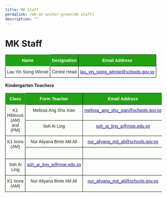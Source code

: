 ```yaml
---
title: MK Staff
permalink: /mk-at-anchor-green/mk-staff/
description: ""
---
```

MK Staff
========
<style type="text/css">
.tg  {border-collapse:collapse;border-spacing:0;}
.tg td{border-color:black;border-style:solid;border-width:1px;font-family:Arial, sans-serif;font-size:14px;
  overflow:hidden;padding:10px 5px;word-break:normal;}
.tg th{border-color:black;border-style:solid;border-width:1px;font-family:Arial, sans-serif;font-size:14px;
  font-weight:normal;overflow:hidden;padding:10px 5px;word-break:normal;}
.tg .tg-pk3b{background-color:#FBFFFA;color:#222;text-align:center;vertical-align:top}
.tg .tg-rk1q{background-color:#22A114;border-color:inherit;color:#FBFFFA;font-weight:bold;text-align:center;vertical-align:middle}
.tg .tg-xn89{background-color:#22A114;color:#FBFFFA;font-weight:bold;text-align:center;vertical-align:middle}
.tg .tg-bnp4{background-color:#FBFFFA;color:#222;font-weight:bold;text-align:center;vertical-align:middle}
</style>
<table class="tg">
<thead>
  <tr>
    <th class="tg-rk1q"><span style="color:#FBFFFA;background-color:#22A114">Name</span></th>
    <th class="tg-xn89"><span style="color:#FBFFFA;background-color:#22A114">Designation</span></th>
		  <th class="tg-xn89"><span style="color:#FBFFFA;background-color:#22A114">Email Address</span></th>
  </tr>
</thead>
<tbody>
  <tr>
    <td class="tg-pk3b" rowspan="9"><span style="font-weight:normal">Lau Yin Siong Winnie</span></td>
    <td class="tg-pk3b"><span style="font-weight:normal">Centre Head</span><br></td>
		 <td class="tg-pk3b"><span style="font-weight:normal"><a href="mailto:lau_yin_siong_winnie@schools.gov.sg"><span style="font-weight:500;text-decoration:underline;color:#21088A">lau_yin_siong_winnie@schools.gov.sg</span></a></span><br></td>
  </tr>
</tbody>
</table>

**Kindergarten Teachers**

<style type="text/css">
.tg  {border-collapse:collapse;border-spacing:0;}
.tg td{border-color:black;border-style:solid;border-width:1px;font-family:Arial, sans-serif;font-size:14px;
  overflow:hidden;padding:10px 5px;word-break:normal;}
.tg th{border-color:black;border-style:solid;border-width:1px;font-family:Arial, sans-serif;font-size:14px;
  font-weight:normal;overflow:hidden;padding:10px 5px;word-break:normal;}
.tg .tg-pk3b{background-color:#FBFFFA;color:#222;text-align:center;vertical-align:top}
.tg .tg-rk1q{background-color:#22A114;border-color:inherit;color:#FBFFFA;font-weight:bold;text-align:center;vertical-align:middle}
.tg .tg-xn89{background-color:#22A114;color:#FBFFFA;font-weight:bold;text-align:center;vertical-align:middle}
.tg .tg-bnp4{background-color:#FBFFFA;color:#222;font-weight:bold;text-align:center;vertical-align:middle}
</style>
<table class="tg">
<thead>
  <tr>
    <th class="tg-rk1q"><span style="color:#FBFFFA;background-color:#22A114">Class</span></th>
    <th class="tg-xn89"><span style="color:#FBFFFA;background-color:#22A114">Form Teacher</span></th>
		<th class="tg-xn89"><span style="color:#FBFFFA;background-color:#22A114">Email Address</span></th>
  </tr>
</thead>
<tbody>
  <tr>
    <td class="tg-pk3b" rowspan="2"><span style="font-weight:normal">K1 Hibiscus<br> (AM) and (PM)</span></td>
    <td class="tg-pk3b"><span style="font-weight:normal">Melissa Ang Shu Xian</span><br></td>
		 <td class="tg-pk3b"><span style="font-weight:normal"><a href="mailto:melissa_ang_shu_xian@schools.gov.sg"><span style="font-weight:500;text-decoration:underline;color:#21088A">melissa_ang_shu_xian@schools.gov.sg</span><br></td>
  </tr>
 
  <tr>
    <td class="tg-pk3b"><span style="font-weight:400">Soh Ai Ling</span></td>
		 <td class="tg-pk3b"><span style="font-weight:normal"><a href="mailto:soh_ai_ling_a@moe.edu.sg"><span style="font-weight:500;text-decoration:underline;color:#21088A">soh_ai_ling_a@moe.edu.sg</span><br></td>
  </tr>
			 
 <tr>
    <td class="tg-pk3b" rowspan="2"><span style="font-weight:normal">K1 Ixora (AM)</span></td>
    <td class="tg-pk3b"><span style="font-weight:normal">Nur Aliyana Binte Md Ali</span><br></td>
		 <td class="tg-pk3b"><span style="font-weight:normal"><a href="mailto:nur_aliyana_md_ali@schools.gov.sg"><span style="font-weight:500;text-decoration:underline;color:#21088A">nur_aliyana_md_ali@schools.gov.sg</span><br></td>
  </tr>
 
  <tr>
			<td class="tg-pk3b"><span style="font-weight:400"></span></td>
		 <td class="tg-pk3b"><span style="font-weight:normal"><a href="mailto:soh_ai_ling_a@moe.edu.sg"><span style="font-weight:500;text-decoration:underline;color:#21088A"></span><br></td>
  </tr>

 <tr>
    <td class="tg-pk3b"><span style="font-weight:400">Soh Ai Ling</span></td>
		 <td class="tg-pk3b"><span style="font-weight:normal"><a href="mailto:soh_ai_ling_a@moe.edu.sg"><span style="font-weight:500;text-decoration:underline;color:#21088A">soh_ai_ling_a@moe.edu.sg</span><br></td>
  </tr>
			 
 <tr>
    <td class="tg-pk3b" rowspan="2"><span style="font-weight:normal">K1 Ixora (AM)</span></td>
    <td class="tg-pk3b"><span style="font-weight:normal">Nur Aliyana Binte Md Ali</span><br></td>
		 <td class="tg-pk3b"><span style="font-weight:normal"><a href="mailto:nur_aliyana_md_ali@schools.gov.sg"><span style="font-weight:500;text-decoration:underline;color:#21088A">nur_aliyana_md_ali@schools.gov.sg</span><br></td>
  </tr>
			 
</tbody>
</table>